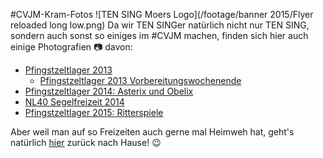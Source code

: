 #CVJM-Kram-Fotos
![TEN SING Moers Logo](/footage/banner 2015/Flyer reloaded long low.png)
Da wir TEN SINGer natürlich nicht nur TEN SING, sondern auch sonst so einiges im #CVJM machen, finden sich hier auch einige Photografien :camera: davon:

* [Pfingstzeltlager 2013](https://www.flickr.com/gp/tsmoers/578wC7)
  * [Pfingstzeltlager 2013 Vorbereitungswochenende](https://www.flickr.com/gp/tsmoers/i877t9)
* [Pfingstzeltlager 2014: Asterix und Obelix](https://www.flickr.com/gp/tsmoers/cQo237)
* [NL40 Segelfreizeit 2014](https://www.flickr.com/gp/tsmoers/0RpLD0)
* [Pfingstzeltlager 2015: Ritterspiele](https://www.flickr.com/gp/tsmoers/Bn4C67)

Aber weil man auf so Freizeiten auch gerne mal Heimweh hat, geht's natürlich [hier](../../Links.md) zurück nach Hause! :wink: